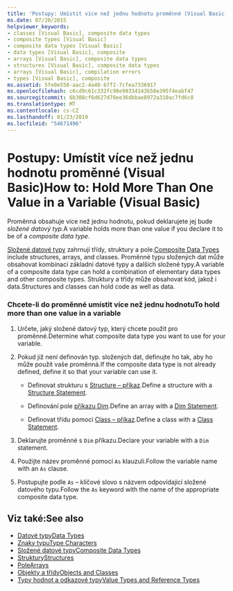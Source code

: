 ```yaml
---
title: 'Postupy: Umístit více než jednu hodnotu proměnné (Visual Basic)'
ms.date: 07/20/2015
helpviewer_keywords:
- classes [Visual Basic], composite data types
- composite types [Visual Basic]
- composite data types [Visual Basic]
- data types [Visual Basic], composite
- arrays [Visual Basic], composite data types
- structures [Visual Basic], composite data types
- arrays [Visual Basic], compilation errors
- types [Visual Basic], composite
ms.assetid: 5fe0e558-aac2-4a40-b7f2-7cfea7336917
ms.openlocfilehash: c6cd9c61c332fc98e99334143b50e395f4eabf47
ms.sourcegitcommit: 6b308cf6d627d78ee36dbbae8972a310ac7fd6c8
ms.translationtype: MT
ms.contentlocale: cs-CZ
ms.lasthandoff: 01/23/2019
ms.locfileid: "54671496"
---
```

# <a name="how-to-hold-more-than-one-value-in-a-variable-visual-basic"></a><span data-ttu-id="d234e-102">Postupy: Umístit více než jednu hodnotu proměnné (Visual Basic)</span><span class="sxs-lookup"><span data-stu-id="d234e-102">How to: Hold More Than One Value in a Variable (Visual Basic)</span></span>
<span data-ttu-id="d234e-103">Proměnná obsahuje více než jednu hodnotu, pokud deklarujete jej bude *složené datový typ*.</span><span class="sxs-lookup"><span data-stu-id="d234e-103">A variable holds more than one value if you declare it to be of a *composite data type*.</span></span>  
  
 <span data-ttu-id="d234e-104">[Složené datové typy](../../../../visual-basic/programming-guide/language-features/data-types/composite-data-types.md) zahrnují třídy, struktury a pole.</span><span class="sxs-lookup"><span data-stu-id="d234e-104">[Composite Data Types](../../../../visual-basic/programming-guide/language-features/data-types/composite-data-types.md) include structures, arrays, and classes.</span></span> <span data-ttu-id="d234e-105">Proměnné typu složených dat může obsahovat kombinaci základní datové typy a dalších složené typy.</span><span class="sxs-lookup"><span data-stu-id="d234e-105">A variable of a composite data type can hold a combination of elementary data types and other composite types.</span></span> <span data-ttu-id="d234e-106">Struktury a třídy může obsahovat kód, jakož i data.</span><span class="sxs-lookup"><span data-stu-id="d234e-106">Structures and classes can hold code as well as data.</span></span>  
  
### <a name="to-hold-more-than-one-value-in-a-variable"></a><span data-ttu-id="d234e-107">Chcete-li do proměnné umístit více než jednu hodnotu</span><span class="sxs-lookup"><span data-stu-id="d234e-107">To hold more than one value in a variable</span></span>  
  
1.  <span data-ttu-id="d234e-108">Určete, jaký složené datový typ, který chcete použít pro proměnné.</span><span class="sxs-lookup"><span data-stu-id="d234e-108">Determine what composite data type you want to use for your variable.</span></span>  
  
2.  <span data-ttu-id="d234e-109">Pokud již není definován typ. složených dat, definujte ho tak, aby ho může použít vaše proměnná.</span><span class="sxs-lookup"><span data-stu-id="d234e-109">If the composite data type is not already defined, define it so that your variable can use it.</span></span>  
  
    -   <span data-ttu-id="d234e-110">Definovat strukturu s [Structure – příkaz](../../../../visual-basic/language-reference/statements/structure-statement.md).</span><span class="sxs-lookup"><span data-stu-id="d234e-110">Define a structure with a [Structure Statement](../../../../visual-basic/language-reference/statements/structure-statement.md).</span></span>  
  
    -   <span data-ttu-id="d234e-111">Definování pole [příkazu Dim](../../../../visual-basic/language-reference/statements/dim-statement.md).</span><span class="sxs-lookup"><span data-stu-id="d234e-111">Define an array with a [Dim Statement](../../../../visual-basic/language-reference/statements/dim-statement.md).</span></span>  
  
    -   <span data-ttu-id="d234e-112">Definovat třídu pomocí [Class – příkaz](../../../../visual-basic/language-reference/statements/class-statement.md).</span><span class="sxs-lookup"><span data-stu-id="d234e-112">Define a class with a [Class Statement](../../../../visual-basic/language-reference/statements/class-statement.md).</span></span>  
  
3.  <span data-ttu-id="d234e-113">Deklarujte proměnné s `Dim` příkazu.</span><span class="sxs-lookup"><span data-stu-id="d234e-113">Declare your variable with a `Dim` statement.</span></span>  
  
4.  <span data-ttu-id="d234e-114">Použijte název proměnné pomocí `As` klauzuli.</span><span class="sxs-lookup"><span data-stu-id="d234e-114">Follow the variable name with an `As` clause.</span></span>  
  
5.  <span data-ttu-id="d234e-115">Postupujte podle `As` – klíčové slovo s názvem odpovídající složené datového typu.</span><span class="sxs-lookup"><span data-stu-id="d234e-115">Follow the `As` keyword with the name of the appropriate composite data type.</span></span>  
  
## <a name="see-also"></a><span data-ttu-id="d234e-116">Viz také:</span><span class="sxs-lookup"><span data-stu-id="d234e-116">See also</span></span>
- [<span data-ttu-id="d234e-117">Datové typy</span><span class="sxs-lookup"><span data-stu-id="d234e-117">Data Types</span></span>](../../../../visual-basic/language-reference/data-types/index.md)
- [<span data-ttu-id="d234e-118">Znaky typu</span><span class="sxs-lookup"><span data-stu-id="d234e-118">Type Characters</span></span>](../../../../visual-basic/programming-guide/language-features/data-types/type-characters.md)
- [<span data-ttu-id="d234e-119">Složené datové typy</span><span class="sxs-lookup"><span data-stu-id="d234e-119">Composite Data Types</span></span>](../../../../visual-basic/programming-guide/language-features/data-types/composite-data-types.md)
- [<span data-ttu-id="d234e-120">Struktury</span><span class="sxs-lookup"><span data-stu-id="d234e-120">Structures</span></span>](../../../../visual-basic/programming-guide/language-features/data-types/structures.md)
- [<span data-ttu-id="d234e-121">Pole</span><span class="sxs-lookup"><span data-stu-id="d234e-121">Arrays</span></span>](../../../../visual-basic/programming-guide/language-features/arrays/index.md)
- [<span data-ttu-id="d234e-122">Objekty a třídy</span><span class="sxs-lookup"><span data-stu-id="d234e-122">Objects and Classes</span></span>](../../../../visual-basic/programming-guide/language-features/objects-and-classes/index.md)
- [<span data-ttu-id="d234e-123">Typy hodnot a odkazové typy</span><span class="sxs-lookup"><span data-stu-id="d234e-123">Value Types and Reference Types</span></span>](../../../../visual-basic/programming-guide/language-features/data-types/value-types-and-reference-types.md)
